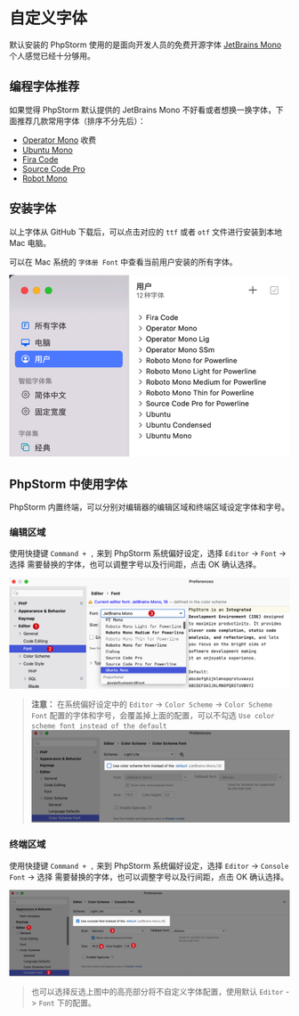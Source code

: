 # 自定义字体

默认安装的 PhpStorm 使用的是面向开发人员的免费开源字体 [JetBrains Mono](https://www.jetbrains.com/lp/mono/) 个人感觉已经十分够用。

## 编程字体推荐

如果觉得 PhpStorm 默认提供的 JetBrains Mono 不好看或者想换一换字体，下面推荐几款常用字体（排序不分先后）：

- [Operator Mono](https://github.com/beichensky/Font) 收费
- [Ubuntu Mono](https://github.com/ryanoasis/nerd-fonts/blob/master/patched-fonts/UbuntuMono/readme.md)
- [Fira Code](https://github.com/beichensky/Font/tree/master/FiraCode)
- [Source Code Pro](https://github.com/ryanoasis/nerd-fonts/blob/master/patched-fonts/SourceCodePro/readme.md)
- [Robot Mono](https://github.com/ryanoasis/nerd-fonts/blob/master/patched-fonts/RobotoMono/readme.md)

## 安装字体

以上字体从 GitHub 下载后，可以点击对应的 `ttf` 或者 `otf` 文件进行安装到本地 Mac 电脑。

可以在 Mac 系统的 `字体册 Font` 中查看当前用户安装的所有字体。

![](./images/custom-fonts/all-user-fonts.png)

## PhpStorm 中使用字体

PhpStorm 内置终端，可以分别对编辑器的编辑区域和终端区域设定字体和字号。

### 编辑区域

使用快捷键 `Command + ,` 来到 PhpStorm 系统偏好设定，选择 `Editor` -> `Font` -> 选择 需要替换的字体，也可以调整字号以及行间距，点击
OK 确认选择。

![](./images/custom-fonts/select-a-custom-font.png)

> **注意：** 在系统偏好设定中的 `Editor` -> `Color Scheme` -> `Color Scheme Font`
> 配置的字体和字号，会覆盖掉上面的配置，可以不勾选 `Use color scheme font instead of the default`
![](./images/custom-fonts/cancle-color-scheme-font-config.png)

### 终端区域

使用快捷键 `Command + ,` 来到 PhpStorm 系统偏好设定，选择 `Editor` -> `Console Font` -> 选择 需要替换的字体，也可以调整字号以及行间距，点击
OK 确认选择。

![](./images/custom-fonts/select-a-custom-console-font.png)

> 也可以选择反选上图中的高亮部分将不自定义字体配置，使用默认 `Editor` -> `Font` 下的配置。
